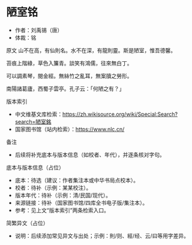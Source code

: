 <!--
 * @Author: ylmzfun ylmzfun@163.com
 * @Date: 2025-10-01 12:38:58
 * @LastEditors: ylmzfun ylmzfun@163.com
 * @LastEditTime: 2025-10-01 14:41:32
 * @FilePath: /诗词/铭碑/陋室铭.md
 * @Description: 这是默认设置,请设置`customMade`, 打开koroFileHeader查看配置 进行设置: https://github.com/OBKoro1/koro1FileHeader/wiki/%E9%85%8D%E7%BD%AE
-->
# 陋室铭

- 作者：刘禹锡（唐）
- 体裁：铭

原文
山不在高，有仙則名。水不在深，有龍則靈。斯是陋室，惟吾德馨。

苔痕上階綠，草色入簾青。談笑有鴻儒，往來無白丁。

可以調素琴，閱金經。無絲竹之亂耳，無案牘之勞形。

南陽諸葛廬，西蜀子雲亭。孔子云：「何陋之有？」

版本索引
- 中文维基文库检索：https://zh.wikisource.org/wiki/Special:Search?search=陋室銘
- 国家图书馆（站内检索）：https://www.nlc.cn/

备注
- 后续将补充底本与版本信息（如校者、年代），并逐条核对字句。

底本与版本信息（占位）
- 底本：待选（建议：作者集注本或中华书局点校本）。
- 校者：待补（示例：某某校注）。
- 版本年代：待补（示例：清/民国/现代）。
- 来源链接：待补（国家图书馆/四库全书电子版/集注本）。
- 参考：见上文“版本索引”两条检索入口。

简繁异文（占位）
- 说明：后续添加常见异文与出处；示例：則/则、經/经、云/曰等用字差异。
